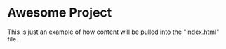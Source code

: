 # Awesome Project

This is just an example of how content will be pulled into the "index.html"
file.
